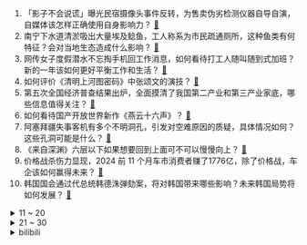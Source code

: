 1. 「影子不会说谎」曝光民宿摄像头事件反转，为售卖伪劣检测仪器自导自演，自媒体该怎样正确使用自身影响力？ [:link:](https://www.zhihu.com/question/8037146183)
2. 南宁下水道清淤吸出大量埃及鲶鱼，工人称系为市民疏通厕所，这种鱼类有何特征？会对当地生态造成什么影响？ [:link:](https://www.zhihu.com/question/7936988780)
3. 网传女子度假潜水不忘掏手机回工作消息，如何看待打工人随叫随到式加班？新的一年该如何更好平衡工作和生活？ [:link:](https://www.zhihu.com/question/8027327220)
4. 如何评价《清明上河图密码》中张颂文的演技？ [:link:](https://www.zhihu.com/question/7545527855)
5. 第五次全国经济普查结果出炉，全面摸清了我国第二产业和第三产业家底，哪些信息值得关注？ [:link:](https://www.zhihu.com/question/7911441186)
6. 如何看待国产开放世界新作《燕云十六声》？ [:link:](https://www.zhihu.com/question/549724814)
7. 阿塞拜疆失事客机有多个不明洞孔，引发对空难原因的质疑，具体情况如何？这些孔洞可能是什么？ [:link:](https://www.zhihu.com/question/7934003322)
8. 《来自深渊》六层以下如果想要回到上面可不可以慢慢向上？ [:link:](https://www.zhihu.com/question/268390009)
9. 价格战杀伤力显现，2024 前 11 个月车市消费者赚了1776亿，除了价格战，车企该如何赢得未来？ [:link:](https://www.zhihu.com/question/7654165085)
10. 韩国国会通过代总统韩德洙弹劾案，将对韩国带来哪些影响？未来韩国局势将如何发展？ [:link:](https://www.zhihu.com/question/8009041695)
<details>
<summary>11 ~ 20</summary>

11. 在日常英语对话中有哪些细节中国人不会注意，但是外国人却觉得很重要，并可能认为中国人很无礼？ [:link:](https://www.zhihu.com/question/30964795)
12. 中国海军 076 两栖攻击舰首舰在上海下水，命名「四川舰」，舷号为「51」，有哪些信息值得关注？ [:link:](https://www.zhihu.com/question/7983311016)
13. 为什么很多古代的技术流传不下来？ [:link:](https://www.zhihu.com/question/504985843)
14. 要基于pytorch做深度学习，但是我代码水平很低，我应该如何学习呢？ [:link:](https://www.zhihu.com/question/437199981)
15. 如何看待美国商务部长雷蒙多称，在芯片竞赛中试图阻挠中国是「白费工夫」？ [:link:](https://www.zhihu.com/question/7831033602)
16. 如何看待北大博士李昊轩在人工智能三大顶会ICML、NeurIPS、ICLR发表论文20篇，含一作9篇？ [:link:](https://www.zhihu.com/question/7819628640)
17. 为什么有的人无法接受他人的羡慕，成为对方的「wanna be」？ [:link:](https://www.zhihu.com/question/7767940562)
18. 中国存储芯片实力目前足以对韩国产生威胁了吗？ [:link:](https://www.zhihu.com/question/7077836281)
19. 2024 年你的物理研究或学习有什么收获和感悟？ [:link:](https://www.zhihu.com/question/664886288)
20. 李想回应不想造车质疑「肯定要造，智能化是下半场」，如何看他这一言论？理想的车主让李想实现了理想了吗？ [:link:](https://www.zhihu.com/question/7882686709)
</details>
<details>
<summary>21 ~ 30</summary>

21. 曝宝石老舅醉酒打架被警方拘留，老舅发文道歉并承认被行政处罚，具体情况如何？对其形象有何影响？ [:link:](https://www.zhihu.com/question/7926371653)
22. 你如何看待《再见爱人4》第十一期刘爽怼李松蔚这件事？ [:link:](https://www.zhihu.com/question/7985930344)
23. 为什么《群星》的Steam在线人数只有《文明 6》三分之一？ [:link:](https://www.zhihu.com/question/529874801)
24. 为什么没有著名的脑科学家研究AI？ [:link:](https://www.zhihu.com/question/7700379353)
25. 你有哪些「想拥有很久」但是一直「舍不得买」的东西？ [:link:](https://www.zhihu.com/question/6024903816)
26. 如何评价《好东西》拿下豆瓣2024年华语片评分第一？ [:link:](https://www.zhihu.com/question/7799491508)
27. 有哪些演员在戏中的微表情和细节表演让你感觉演技超神？ [:link:](https://www.zhihu.com/question/350346018)
28. 我们为什么需要电影院？电影院的不可替代性体现在哪里？ [:link:](https://www.zhihu.com/question/6998661078)
29. 寒潮会对电力系统产生什么影响？电力系统是怎么防护的？ [:link:](https://www.zhihu.com/question/39677374)
30. 有种焦虑叫「休耻感」，休息反而成焦虑来源，过去一年你有过这种感受吗？2025 准备如何摆脱「休耻感」？ [:link:](https://www.zhihu.com/question/7655590928)
</details><details>
<summary>bilibili</summary>

</details>